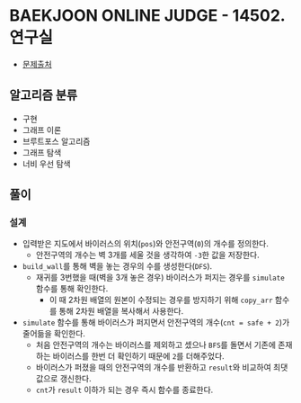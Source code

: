 # BAEKJOON ONLINE JUDGE - 14502. 연구실

* [문제출처](https://www.acmicpc.net/problem/14502 "14502. 연구실")

## 알고리즘 분류

- 구현
- 그래프 이론
- 브루트포스 알고리즘
- 그래프 탐색
- 너비 우선 탐색

## 풀이

### 설계

- 입력받은 지도에서 바이러스의 위치(`pos`)와 안전구역(`0`)의 개수를 정의한다.
    - 안전구역의 개수는 벽 3개를 세울 것을 생각하여 `-3`한 값을 저장한다.
- `build_wall`를 통해 벽을 놓는 경우의 수를 생성한다(`DFS`).
    - 재귀를 3번했을 때(벽을 3개 놓은 경우) 바이러스가 퍼지는 경우를 `simulate` 함수를 통해 확인한다.
        - 이 때 2차원 배열의 원본이 수정되는 경우를 방지하기 위해 `copy_arr` 함수를 통해 2차원 배열을 복사해서 사용한다.
- `simulate` 함수를 통해 바이러스가 퍼지면서 안전구역의 개수(`cnt = safe + 2`)가 줄어듦을 확인한다.
    - 처음 안전구역의 개수는 바이러스를 제외하고 셌으나 `BFS`를 돌면서 기존에 존재하는 바이러스를 한번 더 확인하기 때문에 `2`를 더해주었다.
    - 바이러스가 퍼졌을 때의 안전구역의 개수를 반환하고 `result`와 비교하여 최댓값으로 갱신한다.
    - `cnt`가 `result` 이하가 되는 경우 즉시 함수를 종료한다.
